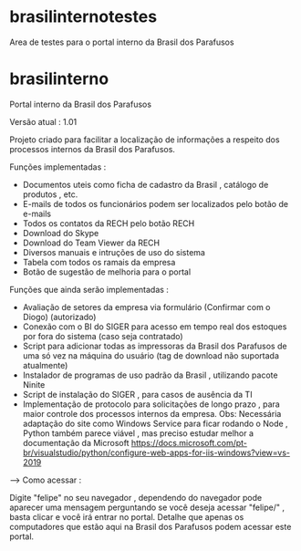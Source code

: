 # brasilinternotestes
 Area de testes para o portal interno da Brasil dos Parafusos


# brasilinterno
Portal interno da Brasil dos Parafusos

Versão atual : 1.01

Projeto criado para facilitar a localização de informações a respeito dos processos internos da Brasil dos Parafusos.

Funções implementadas :

- Documentos uteis como ficha de cadastro da Brasil , catálogo de produtos , etc.
- E-mails de todos os funcionários podem ser localizados pelo botão de e-mails
- Todos os contatos da RECH pelo botão RECH
- Download do Skype 
- Download do Team Viewer da RECH 
- Diversos manuais e intruções de uso do sistema 
- Tabela com todos os ramais da empresa
- Botão de sugestão de melhoria para o portal


Funções que ainda serão implementadas :

- Avaliação de setores da empresa via formulário (Confirmar com o Diogo) (autorizado)
- Conexão com o BI do SIGER para acesso em tempo real dos estoques por fora do sistema (caso seja contratado)
- Script para adicionar todas as impressoras da Brasil dos Parafusos de uma só vez na máquina do usuário (tag de download não suportada atualmente)
- Instalador de programas de uso padrão da Brasil , utilizando pacote Ninite
- Script de instalação do SIGER , para casos de ausência da TI 
- Implementação de protocolo para solicitações de longo prazo , para maior controle dos processos internos da empresa.
  Obs: Necessária adaptação do site como Windows Service para ficar rodando o Node , Python também parece viável , mas preciso estudar melhor a documentação da Microsoft
  https://docs.microsoft.com/pt-br/visualstudio/python/configure-web-apps-for-iis-windows?view=vs-2019





--> Como acessar :

Digite "felipe" no seu navegador , dependendo do navegador pode aparecer uma mensagem perguntando se você deseja acessar "felipe/" , basta clicar e você irá entrar no portal.
Detalhe que apenas os computadores que estão aqui na Brasil dos Parafusos podem acessar este portal.
